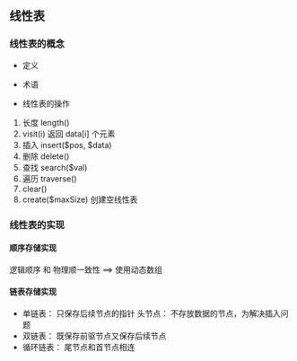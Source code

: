 
## 线性表
### 线性表的概念
- 定义

- 术语

- 线性表的操作
1. 长度 length()
2. visit(i) 返回 data[i] 个元素
1. 插入 insert($pos, $data)
2. 删除 delete()
3. 查找 search($val)
4. 遍历 traverse()
5. clear()
5. create($maxSize) 创建空线性表

### 线性表的实现
#### 顺序存储实现
逻辑顺序 和 物理顺一致性 ==> 使用动态数组

#### 链表存储实现
- 单链表： 只保存后续节点的指针
    头节点： 不存放数据的节点，为解决插入问题
- 双链表： 既保存前驱节点又保存后续节点
- 循环链表： 尾节点和首节点相连